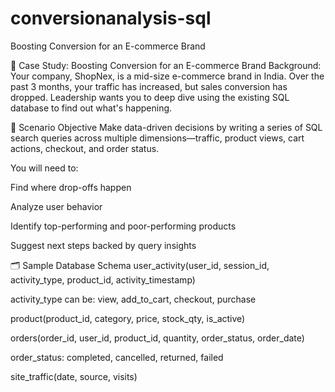 # conversionanalysis-sql
Boosting Conversion for an E-commerce Brand

📘 Case Study: Boosting Conversion for an E-commerce Brand
Background:
Your company, ShopNex, is a mid-size e-commerce brand in India. Over the past 3 months, your traffic has increased, but sales conversion has dropped. Leadership wants you to deep dive using the existing SQL database to find out what's happening.

🧩 Scenario Objective
Make data-driven decisions by writing a series of SQL search queries across multiple dimensions—traffic, product views, cart actions, checkout, and order status.

You will need to:

Find where drop-offs happen

Analyze user behavior

Identify top-performing and poor-performing products

Suggest next steps backed by query insights

🗂️ Sample Database Schema
user_activity(user_id, session_id, activity_type, product_id, activity_timestamp)

activity_type can be: view, add_to_cart, checkout, purchase

product(product_id, category, price, stock_qty, is_active)

orders(order_id, user_id, product_id, quantity, order_status, order_date)

order_status: completed, cancelled, returned, failed

site_traffic(date, source, visits)


